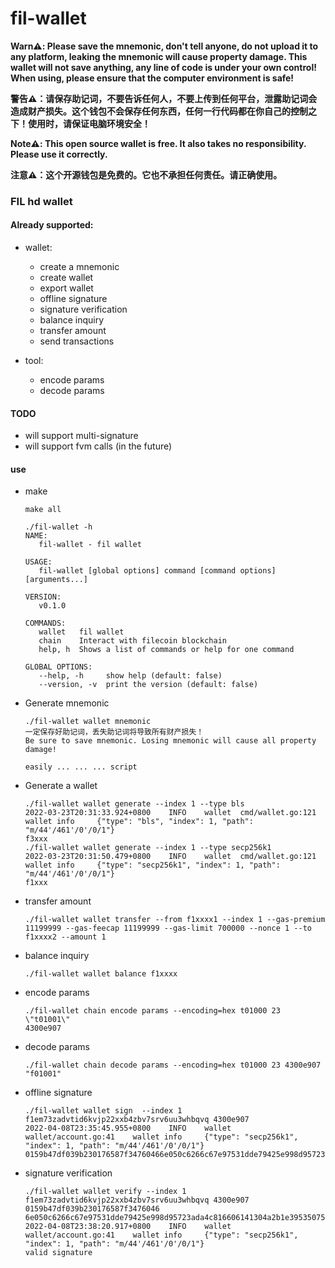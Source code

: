 # fil-wallet

**Warn⚠️: Please save the mnemonic, don't tell anyone, do not upload it to any platform, leaking the mnemonic will cause property damage. This wallet will not save anything, any line of code is under your own control! When using, please ensure that the computer environment is safe!**

**警告⚠️：请保存助记词，不要告诉任何人，不要上传到任何平台，泄露助记词会造成财产损失。这个钱包不会保存任何东西，任何一行代码都在你自己的控制之下！使用时，请保证电脑环境安全！**

**Note⚠️: This open source wallet is free. It also takes no responsibility. Please use it correctly.**

**注意⚠️：这个开源钱包是免费的。它也不承担任何责任。请正确使用。**

### FIL hd wallet

#### Already supported:

- wallet:

  - create a mnemonic
  - create wallet
  - export wallet
  - offline signature
  - signature verification
  - balance inquiry
  - transfer amount
  - send transactions
- tool:

  - encode params
  - decode params

#### TODO

- will support multi-signature
- will support fvm calls (in the future)

#### use

- make

  ```
  make all
  ```
  ```
  ./fil-wallet -h  
  NAME:
     fil-wallet - fil wallet

  USAGE:
     fil-wallet [global options] command [command options] [arguments...]

  VERSION:
     v0.1.0

  COMMANDS:
     wallet   fil wallet
     chain    Interact with filecoin blockchain
     help, h  Shows a list of commands or help for one command

  GLOBAL OPTIONS:
     --help, -h     show help (default: false)
     --version, -v  print the version (default: false)

  ```
- Generate mnemonic

  ```
  ./fil-wallet wallet mnemonic
  一定保存好助记词，丢失助记词将导致所有财产损失！
  Be sure to save mnemonic. Losing mnemonic will cause all property damage!

  easily ... ... ... script
  ```
- Generate a wallet

  ```shell
  ./fil-wallet wallet generate --index 1 --type bls
  2022-03-23T20:31:33.924+0800    INFO    wallet  cmd/wallet.go:121       wallet info     {"type": "bls", "index": 1, "path": "m/44'/461'/0'/0/1"}
  f3xxx
  ./fil-wallet wallet generate --index 1 --type secp256k1  
  2022-03-23T20:31:50.479+0800    INFO    wallet  cmd/wallet.go:121       wallet info     {"type": "secp256k1", "index": 1, "path": "m/44'/461'/0'/0/1"}
  f1xxx
  ```
- transfer amount

  ```shell
  ./fil-wallet wallet transfer --from f1xxxx1 --index 1 --gas-premium 11199999 --gas-feecap 11199999 --gas-limit 700000 --nonce 1 --to f1xxxx2 --amount 1

  ```
- balance inquiry

  ```shell
  ./fil-wallet wallet balance f1xxxx
  ```
- encode params

  ```shell
  ./fil-wallet chain encode params --encoding=hex t01000 23 \"t01001\"
  4300e907
  ```
- decode params

  ```shell
  ./fil-wallet chain decode params --encoding=hex t01000 23 4300e907  
  "f01001"
  ```
- offline signature

  ```shell
  ./fil-wallet wallet sign  --index 1 f1em73zadvtid6kvjp22xxb4zbv7srv6uu3whbqvq 4300e907
  2022-04-08T23:35:45.955+0800    INFO    wallet  wallet/account.go:41    wallet info     {"type": "secp256k1", "index": 1, "path": "m/44'/461'/0'/0/1"}
  0159b47df039b230176587f34760466e050c6266c67e97531dde79425e998d95723ada4c816606141304a2b1e3953507597b3b86f8b81262bfba3b61d1a84292d100
  ```
- signature verification

  ```shell
  ./fil-wallet wallet verify --index 1 f1em73zadvtid6kvjp22xxb4zbv7srv6uu3whbqvq 4300e907 0159b47df039b230176587f3476046
  6e050c6266c67e97531dde79425e998d95723ada4c816606141304a2b1e3953507597b3b86f8b81262bfba3b61d1a84292d100
  2022-04-08T23:38:20.917+0800    INFO    wallet  wallet/account.go:41    wallet info     {"type": "secp256k1", "index": 1, "path": "m/44'/461'/0'/0/1"}
  valid signature
  ```
